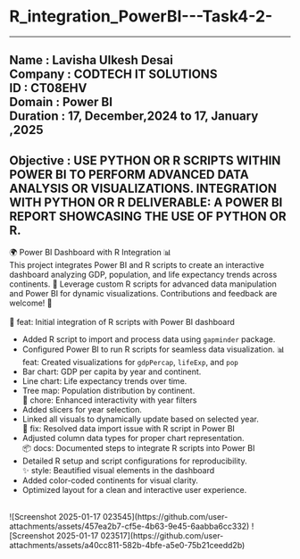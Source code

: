 # R_integration_PowerBI---Task4-2-
--------------------------------------------------------------------------------------------------------------------------------------------------------------------------
Name : Lavisha Ulkesh Desai <br>
Company : CODTECH IT SOLUTIONS <br>
ID : CT08EHV<br>
Domain : Power BI<br>
Duration : 17, December,2024 to 17, January ,2025 <br>
--------------------------------------------------------------------------------------------------------------------------------------------------------------------------
Objective : USE PYTHON OR R SCRIPTS WITHIN POWER BI TO PERFORM ADVANCED DATA ANALYSIS OR
VISUALIZATIONS. INTEGRATION WITH PYTHON OR R DELIVERABLE: A POWER BI REPORT SHOWCASING THE USE OF PYTHON OR R.
--------------------------------------------------------------------------------------------------------------------------------------------------------------------------
🌍 Power BI Dashboard with R Integration 📊<br>
This project integrates Power BI and R scripts to create an interactive dashboard analyzing GDP, population, and life expectancy trends across continents. 🚀 Leverage custom R scripts for advanced data manipulation and Power BI for dynamic visualizations. Contributions and feedback are welcome! 🌟<br><br>
🎉 feat: Initial integration of R scripts with Power BI dashboard 
- Added R script to import and process data using `gapminder` package.  
- Configured Power BI to run R scripts for seamless data visualization.
📊 feat: Created visualizations for `gdpPercap`, `lifeExp`, and `pop` 
- Bar chart: GDP per capita by year and continent.  
- Line chart: Life expectancy trends over time.  
- Tree map: Population distribution by continent.  
🔧 chore: Enhanced interactivity with year filters
- Added slicers for year selection.  
- Linked all visuals to dynamically update based on selected year.  
🐛 fix: Resolved data import issue with R script in Power BI
- Adjusted column data types for proper chart representation.  
📦 docs: Documented steps to integrate R scripts into Power BI
- Detailed R setup and script configurations for reproducibility.  
✨ style: Beautified visual elements in the dashboard 
- Added color-coded continents for visual clarity.  
- Optimized layout for a clean and interactive user experience.  
<br>
![Screenshot 2025-01-17 023545](https://github.com/user-attachments/assets/457ea2b7-cf5e-4b63-9e45-6aabba6cc332)
![Screenshot 2025-01-17 023517](https://github.com/user-attachments/assets/a40cc811-582b-4bfe-a5e0-75b21ceedd2b)
